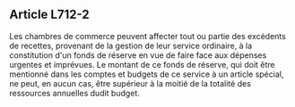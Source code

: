 Article L712-2
----
Les chambres de commerce peuvent affecter tout ou partie des excédents de
recettes, provenant de la gestion de leur service ordinaire, à la constitution
d'un fonds de réserve en vue de faire face aux dépenses urgentes et imprévues.
Le montant de ce fonds de réserve, qui doit être mentionné dans les comptes et
budgets de ce service à un article spécial, ne peut, en aucun cas, être
supérieur à la moitié de la totalité des ressources annuelles dudit budget.
